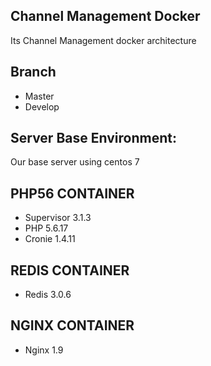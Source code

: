 Channel Management Docker
-------------------------
Its Channel Management docker architecture

Branch
------
- Master 
- Develop

Server Base Environment:
------------------
Our base server using centos 7

PHP56 CONTAINER
---------------
- Supervisor 3.1.3
- PHP 5.6.17
- Cronie 1.4.11

REDIS CONTAINER
---------------
- Redis 3.0.6

NGINX CONTAINER
---------------
- Nginx 1.9 